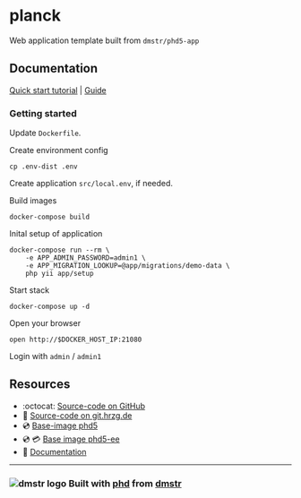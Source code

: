 planck
======

Web application template built from `dmstr/phd5-app`

## Documentation

[Quick start tutorial](http://phd.dmstr.io/en/docs/guide/tutorials/quick-start-planck.md) 
| [Guide](https://github.com/dmstr/docs-phd5/blob/master/guide/README.md)

### Getting started

Update `Dockerfile`.

Create environment config

    cp .env-dist .env
    
Create application `src/local.env`, if needed.    

Build images

    docker-compose build
    
Inital setup of application    

    docker-compose run --rm \
        -e APP_ADMIN_PASSWORD=admin1 \
        -e APP_MIGRATION_LOOKUP=@app/migrations/demo-data \
        php yii app/setup
        
Start stack
        
    docker-compose up -d

Open your browser
 
    open http://$DOCKER_HOST_IP:21080

Login with `admin` / `admin1`    

## Resources

- :octocat: [Source-code on GitHub](https://github.com/dmstr/planck)
- :wolf: [Source-code on git.hrzg.de](https://git.hrzg.de/dmstr/planck)
- :cd: [Base-image phd5](https://github.com/dmstr/phd5-app)
- :cd: :credit_card: [Base image phd5-ee](https://git.hrzg.de/hrzg/phd5-ee-app)
- :green_book: [Documentation](https://github.com/dmstr/docs-phd5/blob/master/README.md)
---

### ![dmstr logo](http://t.phundament.com/dmstr-16-cropped.png) Built with [phd](http://phd.dmstr.io) from [dmstr](http://diemeisterei.de)
